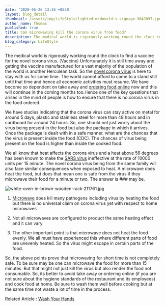 ```yaml
---
date: '2020-06-26 13:36 +0530'
layout: blog_detail
thumbnail: /assets/img/LifeStyle/lighted-mcdonald-s-signage-3049097.jpg
author_name: Thomas
published: true
title: Can microwaving kill the corona virus from food?
description: The medical world is rigorously working round the clock to find...
blog_category: LifeStyle
---
```


The medical world is rigorously working round the clock to find a vaccine for the novel corona virus. (Vaccine) Unfortunately it is still time away and getting the vaccine manufactured for a vast majority of the population of the world is another Herculean task. So the [novel corona virus](https://www.who.int/emergencies/diseases/novel-coronavirus-2019) is here to stay with us for some time. The world cannot afford to come to a stand still until that time and hence all economic activities must resume. We have become so dependent on take away and [ordering food online](https://www.mckinsey.com/industries/technology-media-and-telecommunications/our-insights/the-changing-market-for-food-delivery#) now and this will continue in the coming months too.Hence one of the key questions that arises in the mind of people is how to ensure that there is no corona virus in the food ordered.

We have studies indicating that the corona virus can stay active on metal for around 5 days, plastic and stainless steel for more than 48 hours and in cardboard for around 24 hours. So, one should not just worry about the virus being present in the food but also the package in which it arrives. Once the package is dealt with in a safe manner, what are the chances that the virus is present inside the food (CDC). The chances of virus being present on the food is higher than inside the cooked food.

We all know that heat affects the corona virus and a heat above 56 degrees has been known to make the [SARS virus](https://www.who.int/csr/sars/survival_2003_05_04/en/) ineffective at the rate of 10000 units per 15 minute. The novel corona virus being from the same family will also face similar consequences when exposed to heat. A microwave does heat the food, but does that mean one is safe from the virus if they microwave their food for a minute or two. The answer is ### may be.

![white-oven-in-brown-wooden-rack-211761.jpg]({{site.baseurl}}/assets/img/LifeStyle/white-oven-in-brown-wooden-rack-211761.jpg)

1)	[Microwave](https://en.wikipedia.org/wiki/Microwave_oven) does kill many pathogens including virus by heating the food but there is no universal claim on corona virus yet with respect to home microwaves

2)	Not all microwaves are configured to product the same heating effect and it can vary

3)	The other important point is that microwave does not heat the food evenly. We all must have experienced this where different parts of food are unevenly heated. So the virus might escape in certain parts of the food.

So, the above points prove that microwaving for short time is not completely safe. To be sure may be one can microwave the food for more than 15 minutes. But that might not just kill the virus but also render the food not consumable. So, its better to avoid take away or ordering online (if you are not sure about the hygiene standards of the restaurant and its employees) and cook food at home. Be sure to wash them well before cooking but at the same time not waste a lot of time in the process.

Related Article : [Wash Your Hands](https://www.toknowisgood.com/2020/06/02/can-the-world-afford-to-keep-washing-hands-to-curb-the-corona-virus-pandemic.html)
